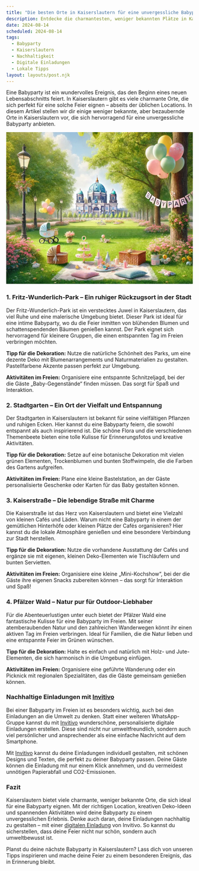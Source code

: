 ```yaml
---
title: "Die besten Orte in Kaiserslautern für eine unvergessliche Babyparty: Nischige Ideen und lokale Schätze"
description: Entdecke die charmantesten, weniger bekannten Plätze in Kaiserslautern für eine unvergessliche Babyparty, inklusive nachhaltiger Dekorationstipps und personalisierten digitalen Einladungen.
date: 2024-08-14
scheduled: 2024-08-14
tags:
  - Babyparty
  - Kaiserslautern
  - Nachhaltigkeit
  - Digitale Einladungen
  - Lokale Tipps
layout: layouts/post.njk
---
```


Eine Babyparty ist ein wundervolles Ereignis, das den Beginn eines neuen Lebensabschnitts feiert. In Kaiserslautern gibt es viele charmante Orte, die sich perfekt für eine solche Feier eignen – abseits der üblichen Locations. In diesem Artikel stellen wir dir einige weniger bekannte, aber bezaubernde Orte in Kaiserslautern vor, die sich hervorragend für eine unvergessliche Babyparty anbieten.

![Babyparty im Park](/img/picnic-park.webp)

### 1. **Fritz-Wunderlich-Park – Ein ruhiger Rückzugsort in der Stadt**

Der Fritz-Wunderlich-Park ist ein verstecktes Juwel in Kaiserslautern, das viel Ruhe und eine malerische Umgebung bietet. Dieser Park ist ideal für eine intime Babyparty, wo du die Feier inmitten von blühenden Blumen und schattenspendenden Bäumen genießen kannst. Der Park eignet sich hervorragend für kleinere Gruppen, die einen entspannten Tag im Freien verbringen möchten.

**Tipp für die Dekoration:** Nutze die natürliche Schönheit des Parks, um eine dezente Deko mit Blumenarrangements und Naturmaterialien zu gestalten. Pastellfarbene Akzente passen perfekt zur Umgebung.

**Aktivitäten im Freien:** Organisiere eine entspannte Schnitzeljagd, bei der die Gäste „Baby-Gegenstände“ finden müssen. Das sorgt für Spaß und Interaktion.

### 2. **Stadtgarten – Ein Ort der Vielfalt und Entspannung**

Der Stadtgarten in Kaiserslautern ist bekannt für seine vielfältigen Pflanzen und ruhigen Ecken. Hier kannst du eine Babyparty feiern, die sowohl entspannt als auch inspirierend ist. Die schöne Flora und die verschiedenen Themenbeete bieten eine tolle Kulisse für Erinnerungsfotos und kreative Aktivitäten.

**Tipp für die Dekoration:** Setze auf eine botanische Dekoration mit vielen grünen Elementen, Trockenblumen und bunten Stoffwimpeln, die die Farben des Gartens aufgreifen.

**Aktivitäten im Freien:** Plane eine kleine Bastelstation, an der Gäste personalisierte Geschenke oder Karten für das Baby gestalten können.

### 3. **Kaiserstraße – Die lebendige Straße mit Charme**

Die Kaiserstraße ist das Herz von Kaiserslautern und bietet eine Vielzahl von kleinen Cafés und Läden. Warum nicht eine Babyparty in einem der gemütlichen Hinterhöfe oder kleinen Plätze der Cafés organisieren? Hier kannst du die lokale Atmosphäre genießen und eine besondere Verbindung zur Stadt herstellen.

**Tipp für die Dekoration:** Nutze die vorhandene Ausstattung der Cafés und ergänze sie mit eigenen, kleinen Deko-Elementen wie Tischläufern und bunten Servietten.

**Aktivitäten im Freien:** Organisiere eine kleine „Mini-Kochshow“, bei der die Gäste ihre eigenen Snacks zubereiten können – das sorgt für Interaktion und Spaß!

### 4. **Pfälzer Wald – Natur pur für Outdoor-Liebhaber**

Für die Abenteuerlustigen unter euch bietet der Pfälzer Wald eine fantastische Kulisse für eine Babyparty im Freien. Mit seiner atemberaubenden Natur und den zahlreichen Wanderwegen könnt ihr einen aktiven Tag im Freien verbringen. Ideal für Familien, die die Natur lieben und eine entspannte Feier im Grünen wünschen.

**Tipp für die Dekoration:** Halte es einfach und natürlich mit Holz- und Jute-Elementen, die sich harmonisch in die Umgebung einfügen.

**Aktivitäten im Freien:** Organisiere eine geführte Wanderung oder ein Picknick mit regionalen Spezialitäten, das die Gäste gemeinsam genießen können.

### **Nachhaltige Einladungen mit [Invitivo](https://invitivo.com/create)**

Bei einer Babyparty im Freien ist es besonders wichtig, auch bei den Einladungen an die Umwelt zu denken. Statt einer weiteren WhatsApp-Gruppe kannst du mit [Invitivo](https://invitivo.com/) wunderschöne, personalisierte digitale Einladungen erstellen. Diese sind nicht nur umweltfreundlich, sondern auch viel persönlicher und ansprechender als eine einfache Nachricht auf dem Smartphone.

Mit [Invitivo](https://invitivo.com/) kannst du deine Einladungen individuell gestalten, mit schönen Designs und Texten, die perfekt zu deiner Babyparty passen. Deine Gäste können die Einladung mit nur einem Klick annehmen, und du vermeidest unnötigen Papierabfall und CO2-Emissionen.

### **Fazit**

Kaiserslautern bietet viele charmante, weniger bekannte Orte, die sich ideal für eine Babyparty eignen. Mit der richtigen Location, kreativen Deko-Ideen und spannenden Aktivitäten wird deine Babyparty zu einem unvergesslichen Erlebnis. Denke auch daran, deine Einladungen nachhaltig zu gestalten – mit einer [digitalen Einladung](https://invitivo.com) von Invitivo. So kannst du sicherstellen, dass deine Feier nicht nur schön, sondern auch umweltbewusst ist.

Planst du deine nächste Babyparty in Kaiserslautern? Lass dich von unseren Tipps inspirieren und mache deine Feier zu einem besonderen Ereignis, das in Erinnerung bleibt.
